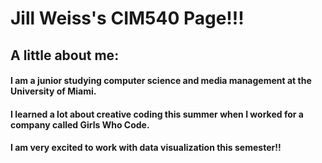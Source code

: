 # Jill Weiss's CIM540 Page!!!

## A little about me:

#### I am a junior studying computer science and media management at the University of Miami. 
#### I learned a lot about creative coding this summer when I worked for a company called Girls Who Code. 
#### I am very excited to work with data visualization this semester!!